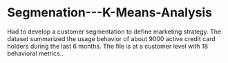 # Segmenation---K-Means-Analysis
Had to  develop a customer segmentation to define marketing strategy. The dataset summarized the usage behavior of about 9000 active credit card holders during the last 6 months. The file is at a customer level with 18 behavioral metrics.. 
